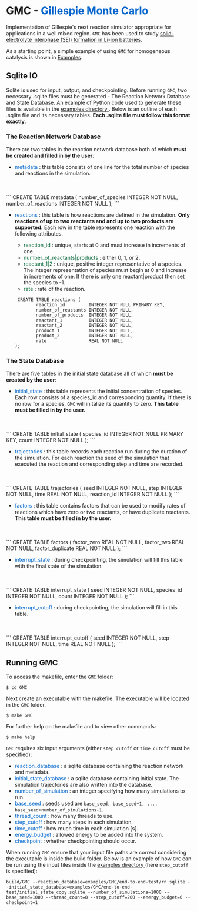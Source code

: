 # GMC - <span style="color: #0066CC"> Gillespie Monte Carlo </span>

Implementation of Gillespie's next reaction simulator appropriate for applications in a well mixed region. `GMC` has been used to study [solid-electrolyte interphase (SEI) formation in Li-ion batteries](./https://chemrxiv.org/engage/chemrxiv/article-details/61c509e6f52bc461dacb7766).

As a starting point, a simple example of using `GMC` for homogeneous catalysis is shown in [Examples](./Examples.html).

## Sqlite IO  

Sqlite is used for input, output, and checkpointing. Before running `GMC`, two necessary .sqlite files must be generated - The Reaction Network Database and State Database. An example of Python code used to generate these files is available in the <a href="{{ site.github.repository_url }}"> examples directory </a>. Below is an outline of each .sqlite file and its necessary tables. **Each .sqlite file must follow this format exactly**. 

### The Reaction Network Database 
There are two tables in the reaction network database both of which **must be created and filled in by the user**:
- <span style="color:#0066CC"> metadata </span> : this table consists of one line for the total number of species and reactions in the simulation.
<br>
<br>
```
CREATE TABLE metadata (
        number_of_species   INTEGER NOT NULL,
        number_of_reactions INTEGER NOT NULL
);
```
<ul>
<li>
<span style="color:#0066CC"> reactions </span>: this table is how reactions are defined in the simulation. <b>Only reactions of up to two reactants and and up to two products are supported.</b> Each row in the table represents one reaction with the following attributes. </li>
    <ul>
    <li> <span style="color:#006633"> reaction_id </span>: unique, starts at 0 and must increase in increments of one. </li>
    <li> <span style="color:#006633"> number_of_reactants&#124;products </span>: either 0, 1, or 2. </li>
    <li> <span style="color:#006633"> reactant_1&#124;2 </span>: unique, positive integer representative of a species. The integer representation of species must begin at 0 and increase in increments of one. If there is only one reactant&#124;product then set the species to -1. </li>
    <li> <span style="color:#006633"> rate </span>: rate of the reaction. </li>
    </ul>

<pre><code> CREATE TABLE reactions (
        reaction_id         INTEGER NOT NULL PRIMARY KEY,
        number_of_reactants INTEGER NOT NULL,
        number_of_products  INTEGER NOT NULL,
        reactant_1          INTEGER NOT NULL,
        reactant_2          INTEGER NOT NULL,
        product_1           INTEGER NOT NULL,
        product_2           INTEGER NOT NULL,
        rate                REAL NOT NULL
);
</code></pre>
</ul>

### The State Database 
There are five tables in the initial state database all of which **must be created by the user**: 

- <span style="color:#0066CC"> initial_state </span>: this table represents the initial concentration of species. Each row consists of a species_id and corresponding quantity. If there is no row for a species, `GMC` will initalize its quantity to zero. **This table must be filled in by the user.**
<br>
<br>
```
CREATE TABLE initial_state (
        species_id             INTEGER NOT NULL PRIMARY KEY,
        count                  INTEGER NOT NULL
);
```

- <span style="color:#0066CC"> trajectories </span>: this table records each reaction run during the duration of the simulation. For each reaction the seed of the simulation that executed the reaction and corresponding step and time are recorded. 
<br>
<br>
```
CREATE TABLE trajectories (
        seed                INTEGER NOT NULL,
        step                INTEGER NOT NULL,
        time                REAL NOT NULL,
        reaction_id         INTEGER NOT NULL
);
```

- <span style="color:#0066CC"> factors </span>: this table contains factors that can be used to modify rates of reactions which have zero or two reactants, or have duplicate reactants. **This table must be filled in by the user.**
<br>
<br>
```
CREATE TABLE factors (
        factor_zero      REAL NOT NULL,
        factor_two       REAL NOT NULL,
        factor_duplicate REAL NOT NULL
);
```

- <span style="color:#0066CC"> interrupt_state </span>: during checkpointing, the simulation will fill this table with the final state of the simulation. 
<br>
<br>
```
CREATE TABLE interrupt_state (
        seed                    INTEGER NOT NULL,
        species_id              INTEGER NOT NULL,
        count                   INTEGER NOT NULL
);
```

- <span style="color:#0066CC"> interrupt_cutoff </span>: during checkpointing, the simulation will fill in this table.
<br>
<br>
```
CREATE TABLE interrupt_cutoff (
        seed                    INTEGER NOT NULL,
        step                    INTEGER NOT NULL,
        time                    REAL NOT NULL       
);
```

## Running GMC
To access the makefile, enter the `GMC` folder:

```
$ cd GMC
```

Next create an executable with the makefile. The executable will be located in the `GMC` folder.

```
$ make GMC
```

For further help on the makefile and to view other commands:

```
$ make help
```

`GMC` requires six input arguments (either `step_cutoff` or `time_cutoff` must be specified): 

- <span style="color:#0066CC"> reaction_database </span>: a sqlite database containing the reaction network and metadata.
- <span style="color:#0066CC"> initial_state_database </span>: a sqlite database containing initial state. The simulation trajectories are also written into the database.
-  <span style="color:#0066CC">number_of_simulation </span>: an integer specifying how many simulations to run.
-  <span style="color:#0066CC">base_seed </span>: seeds used are `base_seed, base_seed+1, ..., base_seed+number_of_simulations-1`.
- <span style="color:#0066CC"> thread_count </span>: how many threads to use.
- <span style="color:#0066CC"> step_cutoff </span>: how many steps in each simulation.
- <span style="color:#0066CC"> time_cutoff </span>: how much time in each simulation [s].
- <span style="color:#0066CC"> energy_budget </span>: allowed energy to be added into the system.
- <span style="color:#0066CC"> checkpoint </span>: whether checkpointing should occur.


When running `GMC` ensure that your input file paths are correct considering the executable is inside the build folder. Below is an example of how `GMC` can be run using the input files inside the <a href="{{ site.github.repository_url }}"> examples directory </a> (here `step_cutoff` is specified):

```
build/GMC --reaction_database=examples/GMC/end-to-end-test/rn.sqlite --initial_state_database=examples/GMC/end-to-end-test/initial_state_copy.sqlite --number_of_simulations=1000 --base_seed=1000 --thread_count=8 --step_cutoff=200 --energy_budget=0 --checkpoint=1
```